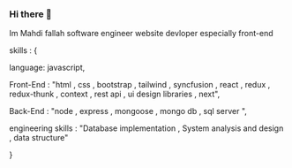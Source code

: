 ### Hi there 👋

Im Mahdi fallah 
software engineer
website devloper especially  front-end 

 skills : { 
 
  language: javascript,
  
  Front-End : "html , css , bootstrap , tailwind , syncfusion , react , redux , redux-thunk , context , rest api , ui design libraries , next",
  
  Back-End : "node , express , mongoose , mongo db , sql server ",
  
  engineering skills : "Database implementation , System analysis and design , data structure"
  
 }

